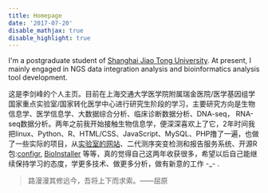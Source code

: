 ```yaml
---
title: Homepage
date: '2017-07-20'
disable_mathjax: true
disable_highlight: true
---
```


I'm a postgraduate student of [Shanghai Jiao Tong University](http://www.sjtu.edu.cn/).
At present, I mainly engaged in NGS data integration analysis and bioinformatics analysis tool development.


这是李剑峰的个人主页。目前在上海交通大学医学院附属瑞金医院/医学基因组学国家重点实验室/国家转化医学中心进行研究生阶段的学习，主要研究方向是生物信息学、医学信息学、大数据综合分析、临床诊断数据分析、DNA-seq， RNA-seq数据分析。两年之前我开始接触生物信息学，便深深喜欢上了它，2年时间我把linux、Python、R、HTML/CSS、JavaScript、MySQL、PHP撸了一遍，也做了一些实际的项目，从[实验室的网站](http://bioinfo.rjh.com.cn/labs/jhuang/)、二代测序突变检测和报告服务系统、开源R包:[configr](https://github.com/Miachol/configr), [BioInstaller](https://github.com/JhuangLab/BioInstaller) 等等，真的觉得自己这两年收获很多，希望以后自己能继续保持学习的态度，学更多技术、做更多分析，做有新意的工作 -_- .

> 路漫漫其修远今，吾将上下而求索。——屈原
